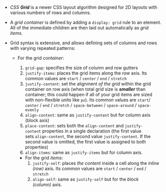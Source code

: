 - _CSS **Grid**_ is a newer CSS layout algorithm designed for 2D layouts with various numbers of rows and columns.

- A _grid container_ is defined by adding a `display: grid` rule to an element. All of the immediate children are then laid out automatically as _grid items_.

- Grid syntax is extensive, and allows defining sets of columns and rows with varying repeated patterns:
  - For the grid *container*:
	  1. `grid-gap`:  specifies the size of column and row gutters
	  2. `justify-items`: places the grid items along the *row* axis. Its common values are `start` / `center` / `end` / `stretch`
	  3. `justify-content`: set the alignment *of the grid* within the grid container on row axis (when total grid size is ***smaller*** than container; this could happen if all of your grid items are sized with non-flexible units like `px`). Its common values are `start`/ `center` / `end` / `stretch` / `space-between` / `space-around` / `space-evenly` 
	  4. `align-content`: same as `justify-content` but for column axis (block axis)
	  5. `place-content`: sets both the `align-content` and `justify-content` properties in a single declaration (the first value sets `align-content`, the second value `justify-content`. If the second value is omitted, the first value is assigned to both properties)
	  6. `align-items`: same as `justify-items` but for column axis.

	- For the grid *items*:
		1. `justify-self`: places *the content* inside a cell along the _inline (row)_ axis. Its common values are `start` / `center` / `end` / `stretch`
		2. `align-self`: same as `justify-self` but for the _block (column)_ axis.
